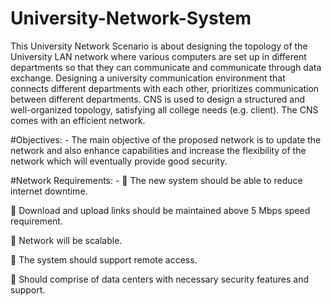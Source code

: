 # University-Network-System
This University Network Scenario is about designing the topology of the University
LAN network where various computers are set up in different departments so that they
can communicate and communicate through data exchange. Designing a university
communication environment that connects different departments with each other,
prioritizes communication between different departments. CNS is used to design a
structured and well-organized topology, satisfying all college needs (e.g. client). The
CNS comes with an efficient network.

#Objectives: -
The main objective of the proposed network is to update the network and also enhance
capabilities and increase the flexibility of the network which will eventually provide
good security.

#Network Requirements: -
 The new system should be able to reduce internet downtime.

 Download and upload links should be maintained above 5 Mbps speed requirement.

 Network will be scalable.

 The system should support remote access.

 Should comprise of data centers with necessary security features and support.
